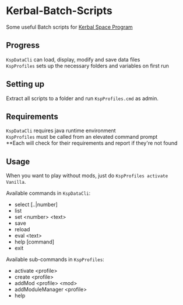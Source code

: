 # Kerbal-Batch-Scripts
Some useful Batch scripts for [Kerbal Space Program](https://kerbalspaceprogram.com)

## Progress
`KspDataCli` can load, display, modify and save data files<br>
`KspProfiles` sets up the necessary folders and variables on first run

## Setting up
Extract all scripts to a folder and run `KspProfiles.cmd` as admin.

## Requirements
`KspDataCli` requires java runtime environment<br>
`KspProfiles` must be called from an elevated command prompt<br>
**Each will check for their requirements and report if they're not found

## Usage
When you want to play without mods, just do `KspProfiles activate Vanilla`.

Available commands in `KspDataCli`:

- select [..|number]
- list
- set &lt;number&gt; &lt;text&gt;
- save
- reload
- eval &lt;text&gt;
- help [command]
- exit

Available sub-commands in `KspProfiles`:

- activate &lt;profile&gt;
- create &lt;profile&gt;
- addMod &lt;profile&gt; &lt;mod&gt;
- addModuleManager &lt;profile&gt;
- help
